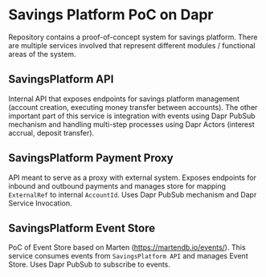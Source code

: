 # Savings Platform PoC on Dapr

Repository contains a proof-of-concept system for savings platform. There are multiple services involved that represent different modules / functional areas of the system.

## SavingsPlatform API

Internal API that exposes endpoints for savings platform management (account creation, executing money transfer between accounts). 
The other important part of this service is integration with events using Dapr PubSub mechanism and handling multi-step processes using Dapr Actors (interest accrual, deposit transfer).

## SavingsPlatform Payment Proxy

API meant to serve as a proxy with external system. Exposes endpoints for inbound and outbound payments and manages store for mapping `ExternalRef` to internal `AccountId`.
Uses Dapr PubSub mechanism and Dapr Service Invocation.

## SavingsPlatform Event Store

PoC of Event Store based on Marten (https://martendb.io/events/). This service consumes events from `SavingsPlatform API` and manages Event Store.
Uses Dapr PubSub to subscribe to events.
